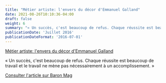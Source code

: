 ```yaml
---
title: "Métier artiste: l'envers du décor d'Emmanuel Galland"
date: 2021-08-26T10:10:36-04:00
draft: false
weight: 6
summary: "« Un succès, c'est beaucoup de refus. Chaque réussite est beaucoup de travail et le travail ne mène pas nécessairement à un accomplissement. »"
publicationDate: 'Juillet 2016'
publicationDateFormat: '2016-07-01'
---
```


[Métier artiste: l'envers du décor d'Emmanuel Galland](http://www.baronmag.com/2016/08/metier-artiste-lenvers-du-decor-emmanuel-galland/)

« Un succès, c'est beaucoup de refus. Chaque réussite est beaucoup de travail et le travail ne mène pas nécessairement à un accomplissement. »

[Consulter l'article sur Baron Mag](http://www.baronmag.com/2016/08/metier-artiste-lenvers-du-decor-emmanuel-galland/)
